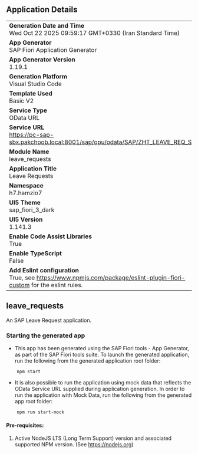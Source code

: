 ## Application Details
|               |
| ------------- |
|**Generation Date and Time**<br>Wed Oct 22 2025 09:59:17 GMT+0330 (Iran Standard Time)|
|**App Generator**<br>SAP Fiori Application Generator|
|**App Generator Version**<br>1.19.1|
|**Generation Platform**<br>Visual Studio Code|
|**Template Used**<br>Basic V2|
|**Service Type**<br>OData URL|
|**Service URL**<br>https://pc-sap-sbx.pakchoob.local:8001/sap/opu/odata/SAP/ZHT_LEAVE_REQ_SRV|
|**Module Name**<br>leave_requests|
|**Application Title**<br>Leave Requests|
|**Namespace**<br>h7.hamzio7|
|**UI5 Theme**<br>sap_fiori_3_dark|
|**UI5 Version**<br>1.141.3|
|**Enable Code Assist Libraries**<br>True|
|**Enable TypeScript**<br>False|
|**Add Eslint configuration**<br>True, see https://www.npmjs.com/package/eslint-plugin-fiori-custom for the eslint rules.|

## leave_requests

An SAP Leave Request application.

### Starting the generated app

-   This app has been generated using the SAP Fiori tools - App Generator, as part of the SAP Fiori tools suite.  To launch the generated application, run the following from the generated application root folder:

```
    npm start
```

- It is also possible to run the application using mock data that reflects the OData Service URL supplied during application generation.  In order to run the application with Mock Data, run the following from the generated app root folder:

```
    npm run start-mock
```

#### Pre-requisites:

1. Active NodeJS LTS (Long Term Support) version and associated supported NPM version.  (See https://nodejs.org)


